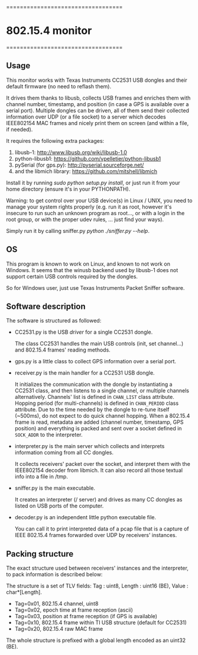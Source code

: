 ==================================
# 802.15.4 monitor
==================================

## Usage

This monitor works with Texas Instruments CC2531 USB dongles and their default 
firmware (no need to reflash them).

It drives them thanks to libusb, collects USB frames and enriches them with
channel number, timestamp, and position (in case a GPS is available over a 
serial port).
Multiple dongles can be driven, all of them send their collected information
over UDP (or a file socket) to a server which decodes IEEE802154 MAC frames
and nicely print them on screen (and within a file, if needed).

It requires the following extra packages:
1. libusb-1: http://www.libusb.org/wiki/libusb-1.0
2. python-libusb1: https://github.com/vpelletier/python-libusb1
3. pySerial (for gps.py): http://pyserial.sourceforge.net/
4. and the libmich library: https://github.com/mitshell/libmich

Install it by running *sudo python setup.py install*, or just run it from your 
home directory (ensure it's in your PYTHONPATH).

Warning: to get control over your USB device(s) in Linux / UNIX, you need to 
manage your system rights properly (e.g. run it as root, however it's insecure 
to run such an unknown program as root..., or with a login in the root group, 
or with the proper udev rules, ... just find your ways).

Simply run it by calling sniffer.py *python ./sniffer.py --help*.

## OS

This program is known to work on Linux, and known to not work on Windows. It 
seems that the winusb backend used by libusb-1 does not support certain USB
controls required by the dongles.

So for Windows user, just use Texas Instruments Packet Sniffer software.


## Software description

The software is structured as followed:

* CC2531.py is the USB *driver* for a single CC2531 dongle.

   The class CC2531 handles the main USB controls (init, set channel...) and 
   802.15.4 frames' reading methods.

* gps.py is a little class to collect GPS information over a serial port.

* receiver.py is the main handler for a CC2531 USB dongle.

   It initializes the communication with the dongle by instantiating a CC2531 
   class, and then listens to a single channel, or multiple channels
   alternatively. Channels' list is defined in `CHAN_LIST` class attribute. 
   Hopping period (for multi-channels) is defined in `CHAN_PERIOD` class
   attribute. Due to the time needed by the dongle to re-tune itself (~500ms), 
   do not expect to do quick channel hopping. When a 802.15.4 frame is read,
   metadata are added (channel number, timestamp, GPS position) and everything
   is packed and sent over a socket defined in `SOCK_ADDR` to the interpreter.

* interpreter.py is the main server which collects and interprets information
coming from all CC dongles.
   
   It collects receivers' packet over the socket, and interpret them with the
   IEEE802154 decoder from libmich. It can also record all those textual info
   into a file in /tmp.

* sniffer.py is the main executable.
   
   It creates an interpreter (/ server) and drives as many CC dongles as listed 
   on USB ports of the computer.

* decoder.py is an independent little python executable file.

   You can call it to print interpreted data of a pcap file that is a capture 
   of IEEE 802.15.4 frames forwarded over UDP by receivers' instances.

## Packing structure

The exact structure used between receivers' instances and the interpreter, to 
pack information is described below:

The structure is a set of TLV fields:
Tag : uint8, Length : uint16 (BE), Value : char*[Length].
* Tag=0x01, 802.15.4 channel, uint8
* Tag=0x02, epoch time at frame reception (ascii)
* Tag=0x03, position at frame reception (if GPS is available)
* Tag=0x10, 802.15.4 frame within TI USB structure (default for CC2531)
* Tag=0x20, 802.15.4 raw MAC frame

The whole structure is prefixed with a global length encoded as an uint32 (BE).
